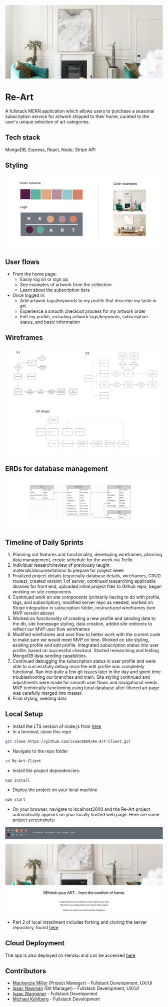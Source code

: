 <img alt="art" src="./src/components/homeComponents/images/readme/readme_header.jpg">

# Re-Art

A fullstack MERN application which allows users to purchase a seasonal subscription service for artwork shipped to their home, curated to the user's unique selection of art categories.

## Tech stack

MongoDB, Express, React, Node, Stripe API

## Styling

<img alt="design" src="./src/components/homeComponents/images/readme/design_inspo.png">

## User flows

- From the home page:
    - Easily log on or sign up
    - See examples of artwork from the collection
    - Learn about the subscription tiers
- Once logged in:
    - Add artwork tags/keywords to my profile that describe my taste in art
    - Experience a smooth checkout process for my artwork order
    - Edit my profile, including artwork tags/keywords, subscription status, and basic information


## Wireframes

<img alt="early wireframes" src="./src/components/homeComponents/images/readme/old_wireframes.png">
<img alt="wireframes final version" src="./src/components/homeComponents/images/readme/final_wireframes.png">

## ERDs for database management

<img alt="wireframes final version" src="./src/components/homeComponents/images/readme/erd.png">

## Timeline of Daily Sprints

1. Planning out features and functionality, developing wireframes, planning data management, create schedule for the week via Trello
2. Individual research/review of previously taught materials/documentations to prepare for project week
3. Finalized project details (especially database details, wireframes, CRUD routes), created version 1 of server, continued researching applicable libraries for front end, uploaded initial project files to Github repo, began working on site components
4. Continued work on site components (primarily having to do with profile, tags, and subscription), modified server repo as needed, worked on Stripe integration in subscription folder, restructured wireframes (see MVP version above)
5. Worked on functionality of creating a new profile and sending data to the db, site homepage styling, data creation, added site redirects to reflect our MVP user flow wireframes
6. Modified wireframes and user flow to better work with the current code to make sure we would meet MVP on time. Worked on site styling, existing profile and edit profile. Integrated subscription status into user profile, based on successful checkout. Started researching and testing MongoDB data seeding capabilities.
7. Continued debugging the subscription status in user profile and were able to successfully debug once the edit profile was completely functional. Ran into quite a few git issues later in the day and spent time troubleshooting our branches and main. Site styling continued and adjustments were made for smooth user flows and navigational needs. MVP technically functioning using local database after filtered art page was carefully merged into master.
8. Final styling, seeding data


## Local Setup

- Install the LTS version of node.js from [here](https://nodejs.org/en/)
- In a terminal, clone this repo

```sh
git clone https://github.com/isaac8069/Re-Art-Client.git
```

- Navigate to the repo folder

```sh
cd Re-Art-Client
```

- Install the project dependencies:

```sh
npm install
```

- Deploy the project on your local machine

```sh
npm start
```

- On your browser, navigate to localhost3000 and the Re-Art project automatically appears on your locally hosted web page. Here are some project screenshots:
<p align="center">  
  <img alt="Project Preview" src="./src/components/homeComponents/images/readme/screenshot.png" />
</p>

- Part 2 of local installment includes forking and cloning the server repository, found [here](https://github.com/isaac8069/Re-Art-Server)

## Cloud Deployment

The app is also deployed on Heroku and can be accessed [here](https://nodejs.org/en/)

## Contributors

- [Mackenzie Miller](https://github.com/Mackmiller) (Project Manager) - Fullstack Development, UX/UI
- [Isaac Newman](https://github.com/isaac8069) (Git Manager) - Fullstack Development, UX/UI
- [Isaac Waggoner](https://github.com/iwaggoner) - Fullstack Development
- [Michael Kohlberg](https://github.com/mgkdn9) - Fullstack Development
